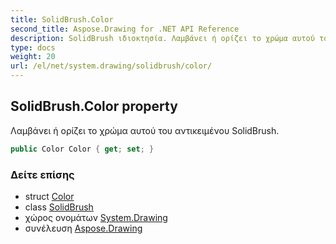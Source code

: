 ```yaml
---
title: SolidBrush.Color
second_title: Aspose.Drawing for .NET API Reference
description: SolidBrush ιδιοκτησία. Λαμβάνει ή ορίζει το χρώμα αυτού του αντικειμένου SolidBrush.
type: docs
weight: 20
url: /el/net/system.drawing/solidbrush/color/
---
```

## SolidBrush.Color property

Λαμβάνει ή ορίζει το χρώμα αυτού του αντικειμένου SolidBrush.

```csharp
public Color Color { get; set; }
```

### Δείτε επίσης

* struct [Color](../../color/)
* class [SolidBrush](../)
* χώρος ονομάτων [System.Drawing](../../solidbrush/)
* συνέλευση [Aspose.Drawing](../../../)


